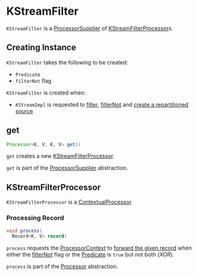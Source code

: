 # KStreamFilter

`KStreamFilter` is a [ProcessorSupplier](../processor/ProcessorSupplier.md) of [KStreamFilterProcessor](#KStreamFilterProcessor)s.

## Creating Instance

`KStreamFilter` takes the following to be created:

* <span id="predicate"> `Predicate`
* <span id="filterNot"> `filterNot` flag

`KStreamFilter` is created when:

* `KStreamImpl` is requested to [filter](KStreamImpl.md#filter), [filterNot](KStreamImpl.md#filterNot) and [create a repartitioned source](KStreamImpl.md#createRepartitionedSource)

## <span id="get"> get

```java
Processor<K, V, K, V> get()
```

`get` creates a new [KStreamFilterProcessor](#KStreamFilterProcessor).

`get` is part of the [ProcessorSupplier](../processor/ProcessorSupplier.md#get) abstraction.

## <span id="KStreamFilterProcessor"> KStreamFilterProcessor

`KStreamFilterProcessor` is a [ContextualProcessor](../processor/ContextualProcessor.md)

### <span id="process"> Processing Record

```java
void process(
  Record<K, V> record)
```

`process` requests the [ProcessorContext](../processor/ContextualProcessor.md#context) to [forward the given record](../processor/ProcessorContext.md#forward) when either the [filterNot](#filterNot) flag or the [Predicate](#predicate) is `true` but not both (_XOR_).

`process` is part of the [Processor](../processor/Processor.md#process) abstraction.
